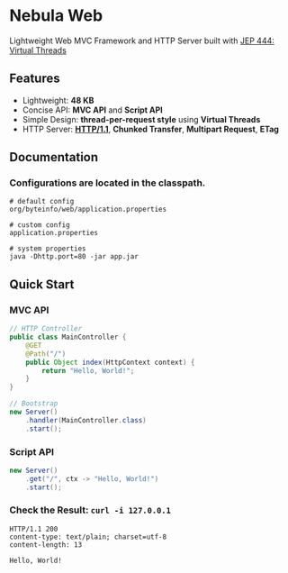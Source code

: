 Nebula Web
==========

Lightweight Web MVC Framework and HTTP Server built with [JEP 444: Virtual Threads](https://openjdk.org/jeps/444)


Features
--------

* Lightweight: **48 KB**
* Concise API: **MVC API** and **Script API**
* Simple Design: **thread-per-request style** using **Virtual Threads**
* HTTP Server: **[HTTP/1.1](https://www.rfc-editor.org/rfc/rfc9112)**, **Chunked Transfer**, **Multipart Request**, **ETag**


Documentation
-------------

### Configurations are located in the classpath.
```
# default config
org/byteinfo/web/application.properties

# custom config
application.properties

# system properties
java -Dhttp.port=80 -jar app.jar
```


Quick Start
-----------

### MVC API
```java
// HTTP Controller
public class MainController {
	@GET
	@Path("/")
	public Object index(HttpContext context) {
		return "Hello, World!";
	}
}

// Bootstrap
new Server()
	.handler(MainController.class)
	.start();
```

### Script API
```java
new Server()
	.get("/", ctx -> "Hello, World!")
	.start();
```

### Check the Result: `curl -i 127.0.0.1`
```
HTTP/1.1 200
content-type: text/plain; charset=utf-8
content-length: 13

Hello, World!
```
